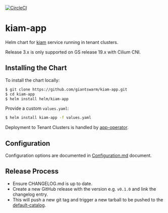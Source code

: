 [![CircleCI](https://circleci.com/gh/giantswarm/kiam-app.svg?style=shield)](https://circleci.com/gh/giantswarm/kiam-app)

# kiam-app

Helm chart for [kiam] service running in tenant clusters.

Release 3.x is only supported on GS release 19.x with Cilium CNI.

## Installing the Chart

To install the chart locally:

```bash
$ git clone https://github.com/giantswarm/kiam-app.git
$ cd kiam-app
$ helm install helm/kiam-app
```

Provide a custom `values.yaml`:

```bash
$ helm install kiam-app -f values.yaml
```

Deployment to Tenant Clusters is handled by [app-operator](https://github.com/giantswarm/app-operator).

## Configuration

Configuration options are documented in [Configuration.md](helm/kiam-app/Configuration.md) document.

## Release Process

* Ensure CHANGELOG.md is up to date.
* Create a new GitHub release with the version e.g. `v0.1.0` and link the
changelog entry.
* This will push a new git tag and trigger a new tarball to be pushed to the
[default-catalog].

[app-operator]: https://github.com/giantswarm/app-operator
[default-catalog]: https://github.com/giantswarm/default-catalog
[default-test-catalog]: https://github.com/giantswarm/default-test-catalog
[kiam]: https://github.com/uswitch/kiam
